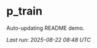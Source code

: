 # p_train

Auto-updating README demo.

<!--START_SECTION:status-->
_Last run: 2025-08-22 08:48 UTC_
<!--END_SECTION:status-->

















































